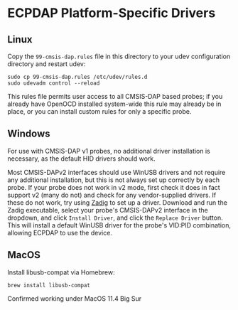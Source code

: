 # ECPDAP Platform-Specific Drivers

## Linux

Copy the `99-cmsis-dap.rules` file in this directory to your udev configuration
directory and restart udev:

```
sudo cp 99-cmsis-dap.rules /etc/udev/rules.d
sudo udevadm control --reload
```

This rules file permits user access to all CMSIS-DAP based probes; if you
already have OpenOCD installed system-wide this rule may already be in place,
or you can install custom rules for only a specific probe.

## Windows

For use with CMSIS-DAP v1 probes, no additional driver installation is
necessary, as the default HID drivers should work.

Most CMSIS-DAPv2 interfaces should use WinUSB drivers and not require any
additional installation, but this is not always set up correctly by each probe.
If your probe does not work in v2 mode, first check it does in fact support v2
(many do not) and check for any vendor-supplied drivers. If these do not work,
try using [Zadig](https://zadig.akeo.ie/) to set up a driver.  Download and run
the Zadig executable, select your probe's CMSIS-DAPv2 interface in the
dropdown, and click `Install Driver`, and click the `Replace Driver` button.
This will install a default WinUSB driver for the probe's VID:PID combination,
allowing ECPDAP to use the device.

## MacOS

Install libusb-compat via Homebrew:
```
brew install libusb-compat 
```
Confirmed working under MacOS 11.4 Big Sur
